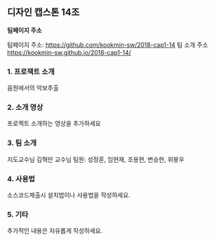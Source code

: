 ## 디자인 캡스톤 14조 

**팀페이지 주소**

팀페이지 주소: https://github.com/kookmin-sw/2018-cap1-14
팀 소개 주소 https://kookmin-sw.github.io/2018-cap1-14/


### 1. 프로잭트 소개

음원에서의 악보추출

### 2. 소개 영상

프로젝트 소개하는 영상을 추가하세요

### 3. 팀 소개

지도교수님 김혁만 교수님
팀원: 성정훈, 임현재, 조용현, 변승현, 위붕우

### 4. 사용법

소스코드제출시 설치법이나 사용법을 작성하세요.

### 5. 기타

추가적인 내용은 자유롭게 작성하세요.
